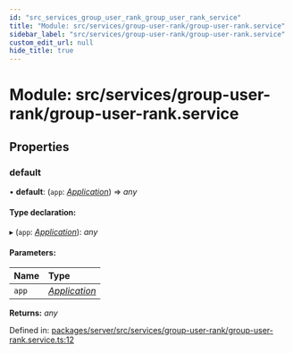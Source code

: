```yaml
---
id: "src_services_group_user_rank_group_user_rank_service"
title: "Module: src/services/group-user-rank/group-user-rank.service"
sidebar_label: "src/services/group-user-rank/group-user-rank.service"
custom_edit_url: null
hide_title: true
---
```


# Module: src/services/group-user-rank/group-user-rank.service

## Properties

### default

• **default**: (`app`: [*Application*](src_declarations.md#application)) => *any*

#### Type declaration:

▸ (`app`: [*Application*](src_declarations.md#application)): *any*

#### Parameters:

Name | Type |
:------ | :------ |
`app` | [*Application*](src_declarations.md#application) |

**Returns:** *any*

Defined in: [packages/server/src/services/group-user-rank/group-user-rank.service.ts:12](https://github.com/xr3ngine/xr3ngine/blob/66a84a950/packages/server/src/services/group-user-rank/group-user-rank.service.ts#L12)
